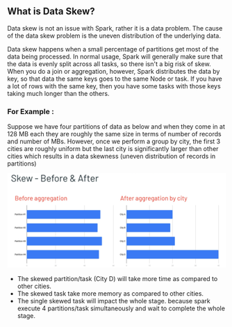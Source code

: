 ## What is Data Skew?
Data skew is not an issue with Spark, rather it is a data problem. The cause of the data skew problem is the uneven distribution of the underlying data.

Data skew happens when a small percentage of partitions get most of the data being processed. In normal usage, Spark will generally make sure that the data is evenly split across all tasks, so there isn't a big risk of skew. When you do a join or aggregation, however, Spark distributes the data by key, so that data the same keys goes to the same Node or task. If you have a lot of rows with the same key, then you have some tasks with those keys taking much longer than the others.

### For Example :
Suppose we have four partitions of data as below and when they come in at 128 MB each they are roughly the same size in terms of number of records and number of MBs. However, once we perform a group by city, the first 3 cities are roughly uniform but the last city is significantly larger than other cities which results in a data skewness (uneven distribution of records in partitions)

![Spark](https://github.com/gurditsingh/blog/blob/gh-pages/_screenshots/spark-data-skew.png?raw=true)

 - The skewed partition/task (City D) will take more time as compared to other cities.
 - The skewed task take more memory as compared to other cities.
 - The single skewed task will impact the whole stage. because spark execute 4 partitions/task simultaneously and wait to complete the whole stage.



<!--stackedit_data:
eyJoaXN0b3J5IjpbLTE4NDY4OTQ3NTMsLTUzOTY4MDQxNCw4Mz
k4MzQyOTEsMTg3MTM1NDkwNCwxMTI5NDM4Nzg1LDExMjk3OTA4
MjYsMTUzODIzMzMyNCwtMjA3MDIzMzg2Niw0MDE3OTI5MTEsNz
E2NTIwMDg4LC0zNjY4MDQ1MDMsLTE3MDA0MjgzMDEsMTUxMjQ4
NTMwOCwxMjc2ODU2MjYsLTIwMjcxOTc5ODUsMTQwMTY4NjY2Mi
wtMTE0MDE5MjQ5NywtNTIzMDIxNzgzLC0yNTQxNjI2NSwtMTI5
ODI5NjQ5Nl19
-->